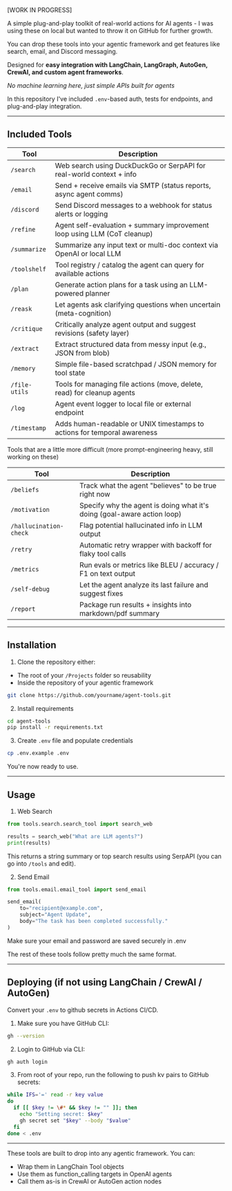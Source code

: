 [WORK IN PROGRESS]

A simple plug-and-play toolkit of real-world actions for AI agents - I was using these on local but wanted to throw it on GitHub for further growth. 

You can drop these tools into your agentic framework and get features like search, email, and Discord messaging.

Designed for **easy integration with LangChain, LangGraph, AutoGen, CrewAI, and custom agent frameworks**.

*No machine learning here, just simple APIs built for agents*

In this repository I've included `.env`-based auth, tests for endpoints, and plug-and-play integration.

---

## Included Tools

| Tool          | Description                                                                 |
|---------------|-----------------------------------------------------------------------------|
| `/search`     | Web search using DuckDuckGo or SerpAPI for real-world context + info        |
| `/email`      | Send + receive emails via SMTP (status reports, async agent comms)          |
| `/discord`    | Send Discord messages to a webhook for status alerts or logging             |
| `/refine`     | Agent self-evaluation + summary improvement loop using LLM (CoT cleanup)    |
| `/summarize`  | Summarize any input text or multi-doc context via OpenAI or local LLM       |
| `/toolshelf`  | Tool registry / catalog the agent can query for available actions           |
| `/plan`       | Generate action plans for a task using an LLM-powered planner                |
| `/reask`      | Let agents ask clarifying questions when uncertain (meta-cognition)         |
| `/critique`   | Critically analyze agent output and suggest revisions (safety layer)        |
| `/extract`    | Extract structured data from messy input (e.g., JSON from blob)             |
| `/memory`     | Simple file-based scratchpad / JSON memory for tool state                   |
| `/file-utils` | Tools for managing file actions (move, delete, read) for cleanup agents     |
| `/log`        | Agent event logger to local file or external endpoint                       |
| `/timestamp`  | Adds human-readable or UNIX timestamps to actions for temporal awareness    |

Tools that are a little more difficult (more prompt-engineering heavy, still working on these)

| Tool                  | Description                                                              |
|------------------------|--------------------------------------------------------------------------|
| `/beliefs`             | Track what the agent "believes" to be true right now                     |
| `/motivation`          | Specify why the agent is doing what it's doing (goal-aware action loop)  |
| `/hallucination-check` | Flag potential hallucinated info in LLM output                           |
| `/retry`               | Automatic retry wrapper with backoff for flaky tool calls                |
| `/metrics`             | Run evals or metrics like BLEU / accuracy / F1 on text output            |
| `/self-debug`          | Let the agent analyze its last failure and suggest fixes                 |
| `/report`              | Package run results + insights into markdown/pdf summary                 |

---

## Installation

1) Clone the repository either:
- The root of your `/Projects` folder so reusability
- Inside the repository of your agentic framework

```bash
git clone https://github.com/yourname/agent-tools.git
```

2) Install requirements
```bash
cd agent-tools
pip install -r requirements.txt
```
3) Create `.env` file and populate credentials
```bash
cp .env.example .env
```

You're now ready to use. 

---

## Usage

1) Web Search 
```python
from tools.search.search_tool import search_web

results = search_web("What are LLM agents?")
print(results)
```

This returns a string summary or top search results using SerpAPI (you can go into `/tools` and edit).

2) Send Email
```python
from tools.email.email_tool import send_email

send_email(
    to="recipient@example.com",
    subject="Agent Update",
    body="The task has been completed successfully."
)
```
Make sure your email and password are saved securely in .env

The rest of these tools follow pretty much the same format.

---

## Deploying (if not using LangChain / CrewAI / AutoGen)

Convert your `.env` to github secrets in Actions CI/CD. 

1) Make sure you have GitHub CLI: 
```bash
gh --version
```

2) Login to GitHub via CLI:
```bash
gh auth login
```

3) From root of your repo, run the following to push kv pairs to GitHub secrets:
```bash
while IFS='=' read -r key value
do
  if [[ $key != \#* && $key != "" ]]; then
    echo "Setting secret: $key"
    gh secret set "$key" --body "$value"
  fi
done < .env
```

---

These tools are built to drop into any agentic framework. You can:
- Wrap them in LangChain Tool objects
- Use them as function_calling targets in OpenAI agents
- Call them as-is in CrewAI or AutoGen action nodes